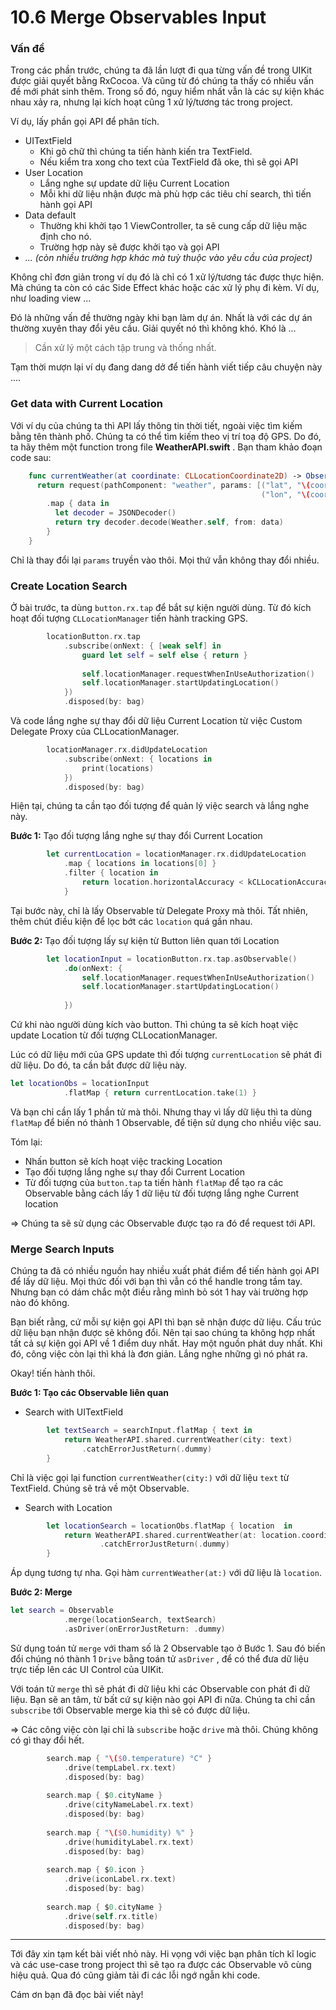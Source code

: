 # 10.6 Merge Observables Input

### Vấn đề

Trong các phần trước, chúng ta đã lần lượt đi qua từng vấn đề trong UIKit được giải quyết bằng RxCocoa. Và cũng từ đó chúng ta thấy có nhiều vấn đề mới phát sinh thêm. Trong số đó, nguy hiểm nhất vẫn là các sự kiện khác nhau xảy ra, nhưng lại kích hoạt cũng 1 xử lý/tương tác trong project.

Ví dụ, lấy phần gọi API để phân tích.

* UITextField
  * Khi gõ chữ thì chúng ta tiến hành kiến tra TextField.
  * Nếu kiểm tra xong cho text của TextField đã oke, thì sẽ gọi API
* User Location
  * Lắng nghe sự update dữ liệu Current Location
  * Mỗi khi dữ liệu nhận được mà phù hợp các tiêu chí search, thì tiến hành gọi API
* Data default
  * Thường khi khởi tạo 1 ViewController, ta sẽ cung cấp dữ liệu mặc định cho nó.
  * Trường hợp này sẽ được khởi tạo và gọi API
* *... (còn nhiều trường hợp khác mà tuỳ thuộc vào yêu cầu của project)*

Không chỉ đơn giản trong ví dụ đó là chỉ có 1 xử lý/tương tác được thực hiện. Mà chúng ta còn có các Side Effect khác hoặc các xử lý phụ đi kèm. Ví dụ, như loading view ...

Đó là những vấn đề thường ngày khi bạn làm dự án. Nhất là với các dự án thường xuyên thay đổi yêu cầu. Giải quyết nó thì không khó. Khó là ...

> Cần xử lý một cách tập trung và thống nhất.

Tạm thời mượn lại ví dụ đang dang dở để tiến hành viết tiếp câu chuyện này ....

### Get data with Current Location

Với ví dụ của chúng ta thì API lấy thông tin thời tiết, ngoài việc tìm kiếm bằng tên thành phố. Chúng ta có thể tìm kiếm theo vị trí toạ độ GPS. Do đó, ta hãy thêm một function trong file **WeatherAPI.swift** . Bạn tham khảo đoạn code sau:

```swift
    func currentWeather(at coordinate: CLLocationCoordinate2D) -> Observable<Weather> {
      return request(pathComponent: "weather", params: [("lat", "\(coordinate.latitude)"),
                                                        ("lon", "\(coordinate.longitude)")])
        .map { data in
          let decoder = JSONDecoder()
          return try decoder.decode(Weather.self, from: data)
        }
    }
```

Chỉ là thay đổi lại `params` truyền vào thôi. Mọi thứ vẫn không thay đổi nhiều.

### Create Location Search

Ở bài trước, ta dùng `button.rx.tap` để bắt sự kiện người dùng. Từ đó kích hoạt đối tượng `CLLocationManager` tiến hành tracking GPS.

```swift
        locationButton.rx.tap
            .subscribe(onNext: { [weak self] in
                guard let self = self else { return }
                
                self.locationManager.requestWhenInUseAuthorization()
                self.locationManager.startUpdatingLocation()
            })
            .disposed(by: bag)
```

Và code lắng nghe sự thay đổi dữ liệu Current Location từ việc Custom Delegate Proxy của CLLocationManager.

```swift
        locationManager.rx.didUpdateLocation
            .subscribe(onNext: { locations in
                print(locations)
            })
            .disposed(by: bag)
```

Hiện tại, chúng ta cần tạo đối tượng để quản lý việc search và lắng nghe này.

**Bước 1:** Tạo đối tượng lắng nghe sự thay đổi Current Location

```swift
        let currentLocation = locationManager.rx.didUpdateLocation
            .map { locations in locations[0] }
            .filter { location in
                return location.horizontalAccuracy < kCLLocationAccuracyHundredMeters
            }
```

Tại bước này, chỉ là lấy Observable từ Delegate Proxy mà thôi. Tất nhiên, thêm chút điều kiện để lọc bớt các `location` quá gần nhau.

**Bước 2:** Tạo đối tượng lấy sự kiện từ Button liên quan tới Location

```swift
        let locationInput = locationButton.rx.tap.asObservable()
            .do(onNext: {
                self.locationManager.requestWhenInUseAuthorization()
                self.locationManager.startUpdatingLocation()
                
            })
```

Cứ khi nào người dùng kích vào button. Thì chúng ta sẽ kích hoạt việc update Location từ đối tượng CLLocationManager.

Lúc có dữ liệu mới của GPS update thì đối tượng `currentLocation` sẽ phát đi dữ liệu. Do đó, ta cần bắt được dữ liệu này.

```swift
let locationObs = locationInput
            .flatMap { return currentLocation.take(1) }
```

Và bạn chỉ cần lấy 1 phần tử mà thôi. Nhưng thay vì lấy dữ liệu thì ta dùng `flatMap` để biến nó thành 1 Observable, để tiện sử dụng cho nhiều việc sau.

Tóm lại:

* Nhấn button sẽ kích hoạt việc tracking Location
* Tạo đối tượng lắng nghe sự thay đổi Current Location
* Từ đối tượng của `button.tap` ta tiến hành `flatMap` để tạo ra các Observable bằng cách lấy 1 dữ liệu từ đối tượng lắng nghe Current location

=> Chúng ta sẽ sử dụng các Observable được tạo ra đó để request tới API.

### Merge Search Inputs

Chúng ta đã có nhiều nguồn hay nhiều xuất phát điểm để tiến hành gọi API để lấy dữ liệu. Mọi thức đối với bạn thì vẫn có thể handle trong tầm tay. Nhưng bạn có dám chắc một điều rằng mình bỏ sót 1 hay vài trường hợp nào đó không.

Bạn biết rằng, cứ mỗi sự kiện gọi API thì bạn sẽ nhận được dữ liệu. Cấu trúc dữ liệu bạn nhận được sẽ không đổi. Nên tại sao chúng ta không hợp nhất tất cả sự kiện gọi API về 1 điểm duy nhất. Hay một nguồn phát duy nhất. Khi đó, công việc còn lại thì khá là đơn giản. Lắng nghe những gì nó phát ra.

Okay! tiến hành thôi. 

**Bước 1: Tạo các Observable liên quan**

- Search with UITextField

```swift
        let textSearch = searchInput.flatMap { text in
            return WeatherAPI.shared.currentWeather(city: text)
                .catchErrorJustReturn(.dummy)
        }
```

Chỉ là việc gọi lại function `currentWeather(city:)` với dữ liệu `text` từ TextField. Chúng sẽ trả về một Observable.

- Search with Location

```swift
        let locationSearch = locationObs.flatMap { location  in
            return WeatherAPI.shared.currentWeather(at: location.coordinate)
                    .catchErrorJustReturn(.dummy)
        }
```

Áp dụng tương tự nha. Gọi hàm `currentWeather(at:)` với dữ liệu là `location`.

**Bước 2: Merge**

```swift
let search = Observable
            .merge(locationSearch, textSearch)
            .asDriver(onErrorJustReturn: .dummy)
```

Sử dụng toán tử `merge` với tham số là 2 Observable tạo ở Bước 1. Sau đó biến đổi chúng nó thành 1 `Drive` bằng toán tử `asDriver` , để có thể đưa dữ liệu trực tiếp lên các UI Control của UIKit.

Với toán tử `merge` thì sẽ phát đi dữ liệu khi các Observable con phát đi dữ liệu. Bạn sẽ an tâm, từ bất cứ sự kiện nào gọi API đi nữa. Chúng ta chỉ cần `subscribe` tới Observable merge kia thì sẽ có được dữ liệu.

=> Các công việc còn lại chỉ là `subscribe` hoặc `drive` mà thôi. Chúng không có gì thay đổi hết.

```swift
        search.map { "\($0.temperature) °C" }
            .drive(tempLabel.rx.text)
            .disposed(by: bag)
        
        search.map { $0.cityName }
            .drive(cityNameLabel.rx.text)
            .disposed(by: bag)
        
        search.map { "\($0.humidity) %" }
            .drive(humidityLabel.rx.text)
            .disposed(by: bag)
        
        search.map { $0.icon }
            .drive(iconLabel.rx.text)
            .disposed(by: bag)
        
        search.map { $0.cityName }
            .drive(self.rx.title)
            .disposed(by: bag)
```

---

Tới đây xin tạm kết bài viết nhỏ này. Hi vọng với việc bạn phân tích kĩ logic và các use-case trong project thì sẽ tạo ra được các Observable vô cùng hiệu quả. Qua đó cũng giảm tải đi các lỗi ngớ ngẫn khi code.

Cám ơn bạn đã đọc bài viết này!